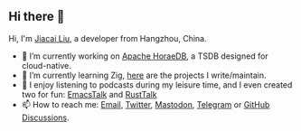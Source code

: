## Hi there 👋

Hi, I'm [Jiacai Liu](https://liujiacai.net/), a developer from Hangzhou, China.

- 🔭 I’m currently working on [Apache HoraeDB](https://github.com/apache/horaedb/), a TSDB designed for cloud-native.
- 🌱 I’m currently learning Zig, [here](https://github.com/jiacai2050?tab=repositories&q=&type=&language=zig&sort=) are the projects I write/maintain.
- 👯 I enjoy listening to podcasts during my leisure time, and I even created two for fun: [EmacsTalk](https://emacs.liujiacai.net) and [RustTalk](https://rusttalk.github.io)
- 📫 How to reach me: [Email](mailto:dev@liujiacai.net), [Twitter](https://twitter.com/@liujiacai), [Mastodon](https://mastodon.social/@liujiacai), [Telegram](https://t.me/xigua_talk) or [GitHub Discussions](https://github.com/jiacai2050/jiacai2050/discussions).

